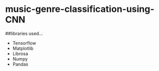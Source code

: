 # music-genre-classification-using-CNN

##libraries used...
* Tensorflow
* Matplotlib
* Librosa
* Numpy
* Pandas
